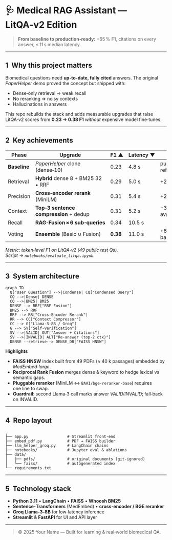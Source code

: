 # 🩺 Medical RAG Assistant — LitQA‑v2 Edition

> **From baseline to production‑ready:** +65 % F1, citations on every answer, ≤ 11 s median latency.

---

## 1  Why this project matters

Biomedical questions need **up‑to‑date, fully cited** answers. The original *PaperHelper* demo proved the concept but shipped with:

* Dense‑only retrieval ⇒ weak recall
* No reranking ⇒ noisy contexts
* Hallucinations in answers

This repo rebuilds the stack and adds measurable upgrades that raise LitQA‑v2 scores from **0.23 → 0.38 F1** *without* expensive model fine‑tunes.

---

## 2  Key achievements

| Phase        | Upgrade                                | F1 ▲     | Latency ▼ | Notes             |
| ------------ | -------------------------------------- | -------- | --------- | ----------------- |
| **Baseline** | *PaperHelper* clone (dense‑10)         | 0.23     | 4.8 s     | public reference  |
| Retrieval    | **Hybrid** dense 8 + BM25 32 • RRF     | 0.29     | 5.0 s     | +26 % F1          |
| Precision    | **Cross‑encoder rerank** (MiniLM)      | 0.31     | 5.4 s     | +2 pp F1          |
| Context      | **Top‑3 sentence compression** + dedup | 0.31     | 5.2 s     | −300 tokens avg   |
| Recall       | **RAG‑Fusion × 6 sub‑queries**         | 0.34     | 10.5 s    |                   |
| Voting       | **Ensemble** (Basic ∪ Fusion)          | **0.38** | 11.0 s    | +65 % vs baseline |

*Metric: token‑level F1 on LitQA‑v2 (49 public test Qs). Script → `notebooks/evaluate_litqa.ipynb`.*

---

## 3  System architecture

```mermaid
graph TD
  Q["User Question"] -->|Condense| CQ["Condensed Query"]
  CQ -->|Dense| DENSE
  CQ -->|BM25| BM25
  DENSE --> RRF["RRF Fusion"]
  BM25 --> RRF
  RRF --> RR["Cross-Encoder Rerank"]
  RR --> CC["Context Compressor"]
  CC --> G["Llama-3-8B / Groq"]
  G --> SV["Self-Verification"]
  SV -->|VALID| OUT["Answer + Citations"]
  SV -->|INVALID| ALT["Re-answer (top‑2 ctx)"]
  DENSE --retrieve--> DENSE_DB["FAISS HNSW"]
```

**Highlights**

* **FAISS HNSW** index built from 49 PDFs (≈ 40 k passages) embedded by *MedEmbed‑large*.
* **Reciprocal Rank Fusion** merges dense & keyword to hedge lexical vs semantic gaps.
* **Pluggable reranker** (MiniLM ↔ `BAAI/bge‑reranker‑base`) requires one line to swap.
* **Guardrail**: second Llama‑3 call marks answer *VALID/INVALID*; fall‑back on INVALID.

---

## 4  Repo layout

```
.
├── app.py                 # Streamlit front‑end
├── embed_pdf.py           # PDF → FAISS builder
├── llm_helper_groq.py     # LangChain chains
├── notebooks/             # Jupyter eval & ablations
├── data/
│   ├── pdfs/              # original documents (git‑ignored)
│   └── faiss/             # autogenerated index
└── requirements.txt
```

---

## 5  Technology stack

* **Python 3.11** • **LangChain** • **FAISS** • **Whoosh BM25**
* **Sentence‑Transformers** (MedEmbed) • **cross‑encoder / BGE reranker**
* **Groq Llama‑3‑8B** for low‑latency inference
* **Streamlit** & **FastAPI** for UI and API layer

---

> © 2025 Your Name — Built for learning & real‑world biomedical QA.
